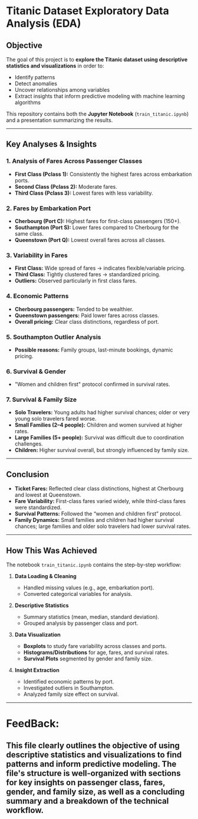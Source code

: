# Titanic Dataset Exploratory Data Analysis (EDA)

##  Objective
The goal of this project is to **explore the Titanic dataset using descriptive statistics and visualizations** in order to:

- Identify patterns  
- Detect anomalies  
- Uncover relationships among variables  
- Extract insights that inform predictive modeling with machine learning algorithms  

This repository contains both the **Jupyter Notebook** (`train_titanic.ipynb`) and a presentation summarizing the results.

---

## Key Analyses & Insights

### 1. Analysis of Fares Across Passenger Classes
- **First Class (Pclass 1):** Consistently the highest fares across embarkation ports.  
- **Second Class (Pclass 2):** Moderate fares.  
- **Third Class (Pclass 3):** Lowest fares with less variability.  

### 2. Fares by Embarkation Port
- **Cherbourg (Port C):** Highest fares for first-class passengers (150+).  
- **Southampton (Port S):** Lower fares compared to Cherbourg for the same class.  
- **Queenstown (Port Q):** Lowest overall fares across all classes.  

### 3. Variability in Fares
- **First Class:** Wide spread of fares → indicates flexible/variable pricing.  
- **Third Class:** Tightly clustered fares → standardized pricing.  
- **Outliers:** Observed particularly in first class fares.  

### 4. Economic Patterns
- **Cherbourg passengers:** Tended to be wealthier.  
- **Queenstown passengers:** Paid lower fares across classes.  
- **Overall pricing:** Clear class distinctions, regardless of port.  

### 5. Southampton Outlier Analysis
- **Possible reasons:** Family groups, last-minute bookings, dynamic pricing.  

### 6. Survival & Gender
- "Women and children first" protocol confirmed in survival rates.  

### 7. Survival & Family Size
- **Solo Travelers:** Young adults had higher survival chances; older or very young solo travelers fared worse.  
- **Small Families (2–4 people):** Children and women survived at higher rates.  
- **Large Families (5+ people):** Survival was difficult due to coordination challenges.  
- **Children:** Higher survival overall, but strongly influenced by family size.  

---

## Conclusion
- **Ticket Fares:** Reflected clear class distinctions, highest at Cherbourg and lowest at Queenstown.  
- **Fare Variability:** First-class fares varied widely, while third-class fares were standardized.  
- **Survival Patterns:** Followed the “women and children first” protocol.  
- **Family Dynamics:** Small families and children had higher survival chances; large families and older solo travelers had lower survival rates.  

---

##  How This Was Achieved
The notebook `train_titanic.ipynb` contains the step-by-step workflow:

1. **Data Loading & Cleaning**  
   - Handled missing values (e.g., age, embarkation port).  
   - Converted categorical variables for analysis.  

2. **Descriptive Statistics**  
   - Summary statistics (mean, median, standard deviation).  
   - Grouped analysis by passenger class and port.  

3. **Data Visualization**  
   - **Boxplots** to study fare variability across classes and ports.  
   - **Histograms/Distributions** for age, fares, and survival rates.  
   - **Survival Plots** segmented by gender and family size.  

4. **Insight Extraction**  
   - Identified economic patterns by port.  
   - Investigated outliers in Southampton.  
   - Analyzed family size effect on survival.  

---

# FeedBack:
This file clearly outlines the objective of using descriptive statistics and visualizations to find patterns and inform predictive modeling. The file's structure is well-organized with sections for key insights on passenger class, fares, gender, and family size, as well as a concluding summary and a breakdown of the technical workflow.
---